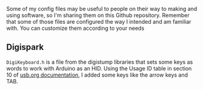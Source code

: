 Some of my config files may be useful to people on their way to making and using software, so I'm sharing them on this Github repository. Remember that some of those files are configured the way I intended and am familiar with. You can customize them according to your needs

## Digispark

`DigiKeyboard.h` is a file from the digistump libraries that sets some keys as words to work with Arduino as an HID. Using the Usage ID table in section 10 of [usb.org documentation](https://www.usb.org/sites/default/files/documents/hut1_12v2.pdf), I added some keys like the arrow keys and TAB.
